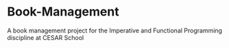 # Book-Management
 A book management project for the Imperative and Functional Programming discipline at CESAR School
